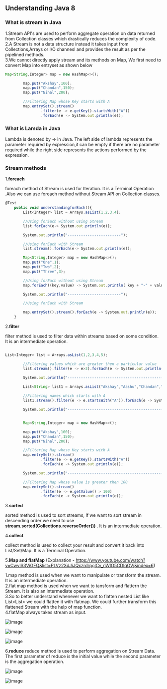 
## Understanding Java 8

### What is stream in Java

1.Stream API's are used to perform aggregate operation on data returned from Collection classes which drastically reduces the complexity of code.</br>
2.A Stream is not a data structure instead it takes input from Collections,Arrays or I/O channesl and provides the result as per the pipelined methods.</br>
3.We cannot directly apply stream and its methods on Map, We first need to convert Map into entryset as shown below

```js
Map<String,Integer> map = new HashMap<>();

        map.put("Akshay",100);
        map.put("Chandan",150);
        map.put("Nihal",200);

        //Filtering Map whose Key starts with A
        map.entrySet().stream()
                .filter(e -> e.getKey().startsWith("A"))
                .forEach(e -> System.out.println(e));

```

### What is Lamda in Java

Lambda is denoted by -> in Java. The left side of lambda represents the parameter required by expression,it can be empty if there are no parameter required while the right side represents the actions performed by the expression.

### Stream methods

1.**foreach**

foreach method of Stream is used for Iteration. It is a Terminal Operation  .Also we can use foreach method without Stream API on Collection classes. 

```js
@Test
    public void understandingforEach(){
        List<Integer> list = Arrays.asList(1,2,3,4);

        //Using forEach without using Stream
        list.forEach(e-> System.out.println(e));

        System.out.println("------------------------");

        //Using forEach with Stream
        list.stream().forEach(e-> System.out.println(e));

        Map<String,Integer> map = new HashMap<>();
        map.put("One",1);
        map.put("Two",2);
        map.put("Three",3);

        //Using forEach without using Stream
        map.forEach((key,value) -> System.out.println( key + "-" + value ));

        System.out.println("------------------------");

        //Using forEach with Stream

        map.entrySet().stream().forEach(e -> System.out.println(e));
    }

```

2.**filter**

filter method is used to filter data within streams based on some condition. It is an intermediate operation.

```js

List<Integer> list = Arrays.asList(1,2,3,4,5);

        //Filtering values which are greater then a particular value
        list.stream().filter(e -> e>3).forEach(e -> System.out.println(e));

        System.out.println("---------------------------------------------");

        List<String> list1 = Arrays.asList("Akshay","Aashu","Chandan","anurag");
        
        //Filtering names which starts with A
        list1.stream().filter(e -> e.startsWith("A")).forEach(e -> System.out.println(e));

        System.out.println("---------------------------------------------");


        Map<String,Integer> map = new HashMap<>();

        map.put("Akshay",100);
        map.put("Chandan",150);
        map.put("Nihal",200);

        //Filtering Map whose Key starts with A
        map.entrySet().stream()
                .filter(e -> e.getKey().startsWith("A"))
                .forEach(e -> System.out.println(e));

        System.out.println("---------------------------------------------");

        //Filtering Map whose value is greater then 100
        map.entrySet().stream()
                .filter(e -> e.getValue() > 100)
                .forEach(e -> System.out.println(e));


```

3.**sorted**

sorted method is used to sort streams, If we want to sort stream in descending order we need to use **stream.sorted(Collections.reverseOrder())** . It is an intermediate operation.

4.**collect**

collect method is used to collect your result and convert it back into List/Set/Map. It is a Terminal Operation.

5.**Map and flatMap** (Explanation - https://www.youtube.com/watch?v=CwvlS3ViGFQ&list=PLVz2XdJiJQxzrdrpglCv_nWIO5CDIqOVj&index=6)

1.map method is used when we want to manipulate or transform the stream. It is an intermediate operation.</br>
2.flat map method is used when we want to tansform and flattern the Stream. It is also an intermediate operation. </br>
3.So to better understand whenever we want to flatten nested List like List<List<String>> we could flatten it with flatmap. We could further transform this
flattened Stream with the help of map function. </br>
4.flatMap always takes stream as input.       

![image](https://user-images.githubusercontent.com/52998083/212278202-399b0925-47f6-4858-9faa-70e791fa27ef.png)

![image](https://user-images.githubusercontent.com/52998083/212280291-0409d9e7-9c61-4501-9861-346fc29cb470.png)

![image](https://user-images.githubusercontent.com/52998083/212285165-1b9b6cba-edb5-4b47-b8b1-445369f88f8d.png)


6.**reduce**
reduce method is used to perform aggregation on Stream Data. The first parameter of reduce is the initial value while the second parameter is the aggregation operation.

![image](https://user-images.githubusercontent.com/52998083/212305999-cfbd24b1-d345-4e2f-bddf-2b066518f870.png)

![image](https://user-images.githubusercontent.com/52998083/212309880-b04256cb-81c7-43d2-91ec-b22c92177a72.png)











